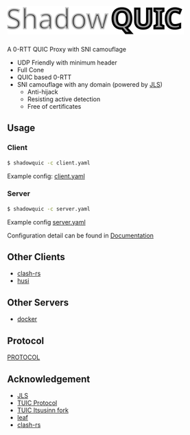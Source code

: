 # ![image](./logo.svg)

 A 0-RTT QUIC Proxy with SNI camouflage 

 - UDP Friendly with minimum header
 - Full Cone
 - QUIC based 0-RTT
 - SNI camouflage with any domain (powered by [JLS](https://github.com/JimmyHuang454/JLS))
    - Anti-hijack
    - Resisting active detection
    - Free of certificates

## Usage
### Client
```bash
$ shadowquic -c client.yaml
```

Example config: [client.yaml](./shadowquic/config_examples/client.yaml)
### Server
```bash
$ shadowquic -c server.yaml
```

Example config [server.yaml](./shadowquic/config_examples/server.yaml)

Configuration detail can be found in [Documentation](https://spongebob888.github.io/shadowquic/shadowquic/config/struct.Config.html)
## Other Clients
- [clash-rs](https://github.com/Watfaq/clash-rs)
- [husi](https://github.com/xchacha20-poly1305/husi)

## Other Servers
- [docker](https://github.com/spongebob888/shadowquic/pkgs/container/shadowquic)
## Protocol
[PROTOCOL](./PROTOCOL.pdf)

## Acknowledgement
 * [JLS](https://github.com/JimmyHuang454/JLS)
 * [TUIC Protocol](https://github.com/tuic-protocol/tuic)
 * [TUIC Itsusinn fork](https://github.com/Itsusinn/tuic)
 * [leaf](https://github.com/eycorsican/leaf)
 * [clash-rs](https://github.com/Watfaq/clash-rs)

